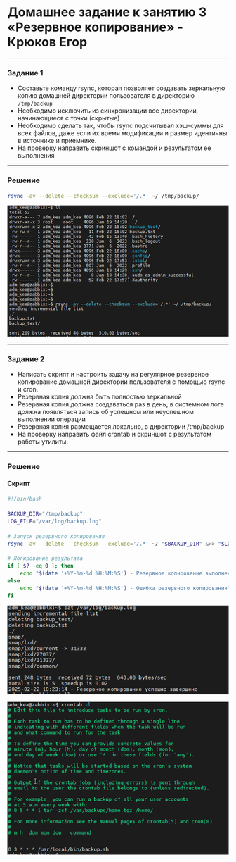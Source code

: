 # Домашнее задание к занятию 3 «Резервное копирование» - Крюков Егор

------

### Задание 1
- Составьте команду rsync, которая позволяет создавать зеркальную копию домашней директории пользователя в директорию `/tmp/backup`
- Необходимо исключить из синхронизации все директории, начинающиеся с точки (скрытые)
- Необходимо сделать так, чтобы rsync подсчитывал хэш-суммы для всех файлов, даже если их время модификации и размер идентичны в источнике и приемнике.
- На проверку направить скриншот с командой и результатом ее выполнения

------

### Решение 

```bash
rsync -av --delete --checksum --exclude='/.*' ~/ /tmp/backup/

```

![Скрин1](1.png)

------

### Задание 2

- Написать скрипт и настроить задачу на регулярное резервное копирование домашней директории пользователя с помощью rsync и cron.
- Резервная копия должна быть полностью зеркальной
- Резервная копия должна создаваться раз в день, в системном логе должна появляться запись об успешном или неуспешном выполнении операции
- Резервная копия размещается локально, в директории /tmp/backup
- На проверку направить файл crontab и скриншот с результатом работы утилиты.

------

### Решение

#### Скрипт

```bash
#!/bin/bash

BACKUP_DIR="/tmp/backup"
LOG_FILE="/var/log/backup.log"

# Запуск резервного копирования
rsync -av --delete --checksum --exclude='/.*' ~/ "$BACKUP_DIR" &>> "$LOG_FILE"

# Логирование результата
if [ $? -eq 0 ]; then
    echo "$(date '+%Y-%m-%d %H:%M:%S') - Резервное копирование выполнено" >> "$LOG_FILE"
else
    echo "$(date '+%Y-%m-%d %H:%M:%S') - Ошибка резервного копирования" >> "$LOG_FILE"
fi

```

![Скрин1](2-1.png)

![Скрин1](2-2.png)

